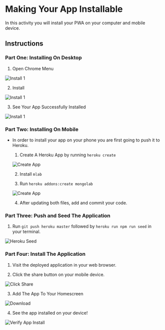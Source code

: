 # Making Your App Installable

In this activity you will install your PWA on your computer and mobile device.

## Instructions

### Part One: Installing On Desktop

   1. Open Chrome Menu

   ![Install 1](Images/install-1.png)

   2. Install

   ![Install 1](Images/install-2.png)

   3. See Your App Successfully Installed

   ![Install 1](Images/install-3.png)

### Part Two: Installing On Mobile

* In order to install your app on your phone you are first going to push it to Heroku.

   1. Create A Heroku App by running `heroku create`

   ![Create App](Images/heroku-1.png)

   2. Install `mlab`

   3. Run `heroku addons:create mongolab`

   ![Create App](Images/heroku-2.png)

   4. After updating both files, add and commit your code.

### Part Three: Push and Seed The Application

   1. Run `git push heroku master` followed by `heroku run npm run seed` in your terminal.

   ![Heroku Seed](Images/heroku-4.png)

### Part Four: Install The Application

   1. Visit the deployed application in your web browser.

   2. Click the share button on your mobile device.

   ![Click Share](Images/download1.png)

   3. Add The App To Your Homescreen

   ![Download](Images/download2.png)

   4. See the app installed on your device!

   ![Verify App Install](Images/download3.png)
